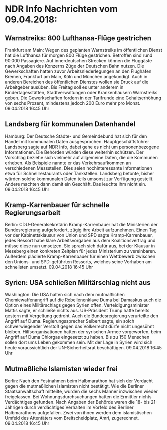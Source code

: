 # NDR Info Nachrichten vom 09.04.2018:


## Warnstreiks: 800 Lufthansa-Flüge gestrichen
Frankfurt am Main: Wegen des geplanten Warnstreiks im öffentlichen Dienst hat die Lufthansa für morgen 800 Flüge gestrichen. Betroffen sind rund 90.000 Passagiere. Auf innerdeutschen Strecken können die Fluggäste nach Angaben des Konzerns Züge der Deutschen Bahn nutzen. Die Gewerkschaften hatten zuvor Arbeitsniederlegungen an den Flughäfen Bremen, Frankfurt am Main, Köln und München angekündigt. Auch in anderen Bereichen des öffentlichen Dienstes wollen sie Druck auf die Arbeitgeber ausüben. Bis Freitag soll es unter anderem in Kindertagesstätten, Stadtverwaltungen oder Krankenhäusern Warnstreiks geben. Die Gewerkschaften fordern in der Tarifrunde eine Gehaltserhöhung von sechs Prozent, mindestens jedoch 200 Euro mehr pro Monat. 09.04.2018 16:45 Uhr 

## Landsberg für kommunalen Datenhandel
Hamburg: Der Deutsche Städte- und Gemeindebund hat sich für den Handel mit kommunalen Daten ausgesprochen. Hauptgeschäftsführer Landsberg sagte auf NDR Info, dabei gehe es nicht um personenbezogene Informationen. Die Behörden würden diese weiterhin schützen. Der Vorschlag beziehe sich vielmehr auf allgemeine Daten, die die Kommunen erheben. Als Beispiele nannte er das Verkehrsaufkommen an verschiedenen Messstellen. Dies seien hochinteressante Informationen etwa für Schnellrestaurants oder Tankstellen. Landsberg betonte, bisher würden solche kommunalen Daten teils umsonst zur Verfügung gestellt. Andere machten dann damit ein Geschäft. Das leuchte ihm nicht ein. 09.04.2018 16:45 Uhr 

## Kramp-Karrenbauer für schnelle Regierungsarbeit
Berlin: CDU-Generalsekretärin Kramp-Karrenbauer hat die Ministerien der Bundesregierung aufgefordert, zügig ihre Arbeit aufzunehmen. Einen Tag vor der Kabinettsklausur von Union und SPD sagte Kramp-Karrenbauer, jedes Ressort habe klare Arbeitsvorgaben aus dem Koalitionsvertrag und müsse diese nun umsetzen. Sie sprach sich dafür aus, bei der Klausur in Meseberg einen konkreten Zeitplan für jedes Ministerium zu vereinbaren. Außerdem plädierte Kramp-Karrenbauer für einen Wettbewerb zwischen den Unions- und SPD-geführten Ressorts, welches seine Vorhaben am schnellsten umsetzt. 09.04.2018 16:45 Uhr 

## Syrien: USA schließen Militärschlag nicht aus
Washington: Die USA halten sich nach dem mutmaßlichen Chemiewaffenangriff auf die Rebellenenklave Duma bei Damaskus auch die Option eines Militärschlags gegen Syrien offen. Verteidigungsminister Mattis sagte, er schließe nichts aus. US-Präsident Trump hatte bereits gestern mit Vergeltung gedroht. Auch die Bundesregierung verurteilte den Angriff auf Duma. Regierungssprecher Seibert sagte, ein solch schwerwiegender Verstoß gegen das Völkerrecht dürfe nicht ungesühnt bleiben. Hilfsorganisationen hatten der syrischen Armee vorgeworfen, beim Angriff auf Duma Chlorgas eingesetzt zu haben. Bis zu 150 Menschen sollen dort ums Leben gekommen sein. Mit der Lage in Syrien wird sich heute voraussichtlich der UN-Sicherheitsrat beschäftigen. 09.04.2018 16:45 Uhr 

## Mutmaßliche Islamisten wieder frei
Berlin: Nach den Festnahmen beim Halbmarathon hat sich der Verdacht gegen die mutmaßlichen Islamisten nicht bestätigt. Wie die Berliner Staatsanwaltschaft mitteilte, wurden die sechs Männer inzwischen wieder freigelassen. Bei Wohnungsdurchsuchungen hatten die Ermittler nichts Verdächtiges gefunden. Nach Angaben der Behörde waren die 18- bis 21-Jährigen durch verdächtiges Verhalten im Vorfeld des Berliner Halbmarathons aufgefallen. Zwei von ihnen werden dem islamistischen Umfeld des Attentäters vom Breitscheidplatz, Amri, zugerechnet. 09.04.2018 16:45 Uhr 
